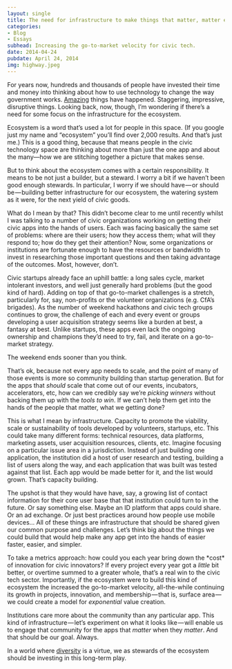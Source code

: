 ```yaml
---
layout: single
title: The need for infrastructure to make things that matter, matter even more.
categories:
- Blog
- Essays
subhead: Increasing the go-to-market velocity for civic tech.
date: 2014-04-24
pubdate: April 24, 2014
img: highway.jpeg
---
```

For years now, hundreds and thousands of people have invested their time and money into thinking about how to use technology to change the way government works. [Amazing](https://medium.com/p/be37621f947f) things have happened. Staggering, impressive, disruptive things. Looking back, now, though, I’m wondering if there’s a need for some focus on the infrastructure for the ecosystem.

Ecosystem is a word that’s used a lot for people in this space. (If you google just my name and “ecosystem” you’ll find over 2,000 results. And that’s just me.) This is a good thing, because that means people in the civic technology space are thinking about more than just the one app and about the many—how we are stitching together a picture that makes sense.

But to think about the ecosystem comes with a certain responsibility. It means to be not just a builder, but a steward. I worry a bit if we haven’t been good enough stewards. In particular, I worry if we should have — or should be — building better infrastructure for our ecosystem, the watering system as it were, for the next yield of civic goods.

What do I mean by that? This didn’t become clear to me until recently whilst I was talking to a number of civic organizations working on getting their civic apps into the hands of users. Each was facing basically the same set of problems: where are their users; how they access them; what will they respond to; how do they get their attention? Now, some organizations or institutions are fortunate enough to have the resources or bandwidth to invest in researching those important questions and then taking advantage of the outcomes. Most, however, don’t.

Civic startups already face an uphill battle: a long sales cycle, market intolerant investors, and well just generally hard problems (but the good kind of hard). Adding on top of that go-to-market challenges is a stretch, particularly for, say, non-profits or the volunteer organizations (e.g. CfA’s brigades). As the number of weekend hackathons and civic tech groups continues to grow, the challenge of each and every event or groups developing a user acquisition strategy seems like a burden at best, a fantasy at best. Unlike startups, these apps even lack the ongoing ownership and champions they’d need to try, fail, and iterate on a go-to-market strategy.

The weekend ends sooner than you think.

That’s ok, because not every app needs to scale, and the point of many of those events is more so community building than startup generation. But for the apps that _should_ scale that come out of our events, incubators, accelerators, etc, how can we credibly say we’re _picking winners_ without backing them up with the _tools to win_. If we can’t help them get into the hands of the people that matter, what we getting done?

This is what I mean by infrastructure. Capacity to promote the viability, scale or sustainability of tools developed by volunteers, startups, etc. This could take many different forms: technical resources, data platforms, marketing assets, user acquisition resources, clients, etc. Imagine focusing on a particular issue area in a jurisdiction. Instead of just building one application, the institution did a host of user research and testing, building a list of users along the way, and each application that was built was tested against that list. Each app would be made better for it, and the list would grown. That’s capacity building.

The upshot is that they would have have, say, a growing list of contact information for their core user base that that institution could turn to in the future. Or say something else. Maybe an ID platform that apps could share. Or an ad exchange. Or just best practices around how people use mobile devices… All of these things are infrastructure that should be shared given our common purpose and challenges. Let’s think big about the things we could build that would help make any app get into the hands of easier faster, easier, and simpler.

To take a metrics approach: how could you each year bring down the \*cost\* of innovation for civic innovators? If every project every year got a _little_ bit better, or overtime summed to a greater whole, that’s a real win to the civic tech sector. Importantly, if the ecosystem were to build this kind of ecosystem the increased the go-to-market velocity, all-the-while continuing its growth in projects, innovation, and membership — that is, surface area — we could create a model for _exponential_ value creation.

Institutions care more about the community than any particular app. This kind of infrastructure — let’s experiment on what it looks like — will enable us to engage that community for the apps that _matter_ when they _matter_. And that should be our goal. Always.

In a world where [diversity](https://medium.com/p/ef2b3987ff81) is a virtue, we as stewards of the ecosystem should be investing in this long-term play.